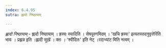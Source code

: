```yaml
---
index: 6.4.95
sutra: ह्लादो निष्ठायाम्

---
```

_ह्लादो निष्ठायाम्_ - ह्लादो निष्ठायाम् । ह्रस्वः स्यादिति । सेषपूरणमिदम् । 'खचि ह्रस्वः' इत्यतस्तदनुवृत्तेरिति भावः । प्रह्लन्न इति ।ह्लादी सुखे॑ । क्तः । 'श्वीदितः' इति नेट् ।रदाभ्यांट मिति नत्वम् ।